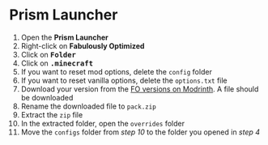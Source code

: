 # Prism Launcher

1. Open the **Prism Launcher**
2. Right-click on **Fabulously Optimized**
3. Click on <kbd>**Folder**</kbd>
4. Click on <kbd>**.minecraft**</kbd>
5. If you want to reset mod options, delete the `config` folder
6. If you want to reset vanilla options, delete the `options.txt` file
7. Download your version from the [FO versions on Modrinth](https://modrinth.com/modpack/fabulously-optimized/versions). A file should be downloaded
8. Rename the downloaded file to `pack.zip`
9. Extract the `zip` file
10. In the extracted folder, open the `overrides` folder
11. Move the `configs` folder from _step 10_ to the folder you opened in _step 4_
